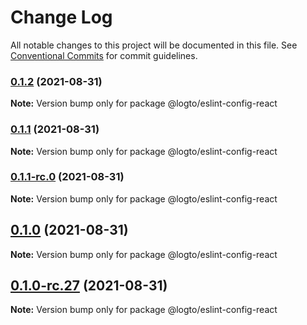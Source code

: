 # Change Log

All notable changes to this project will be documented in this file.
See [Conventional Commits](https://conventionalcommits.org) for commit guidelines.

### [0.1.2](https://github.com/logto-io/config/compare/v0.1.1...v0.1.2) (2021-08-31)

**Note:** Version bump only for package @logto/eslint-config-react





### [0.1.1](https://github.com/logto-io/config/compare/v0.1.1-rc.0...v0.1.1) (2021-08-31)

**Note:** Version bump only for package @logto/eslint-config-react





### [0.1.1-rc.0](https://github.com/logto-io/config/compare/v0.1.0...v0.1.1-rc.0) (2021-08-31)

**Note:** Version bump only for package @logto/eslint-config-react





## [0.1.0](https://github.com/logto-io/config/compare/v0.1.0-rc.27...v0.1.0) (2021-08-31)

**Note:** Version bump only for package @logto/eslint-config-react





## [0.1.0-rc.27](https://github.com/logto-io/config/compare/v0.1.0-rc.26...v0.1.0-rc.27) (2021-08-31)

**Note:** Version bump only for package @logto/eslint-config-react
